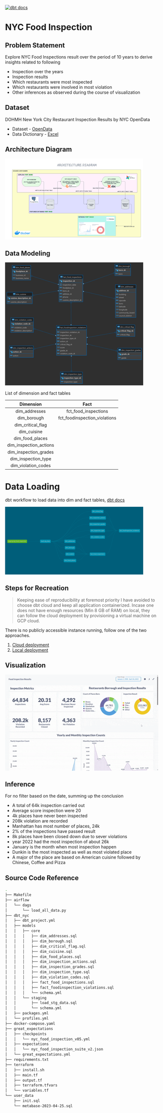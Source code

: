 [![dbt docs](https://github.com/piyush-an/NYC-Restaurant-Inspection/actions/workflows/static.yml/badge.svg)](https://github.com/piyush-an/NYC-Restaurant-Inspection/actions/workflows/static.yml)

# NYC Food Inspection

## Problem Statement
Explore NYC Food Inspections result over the period of 10 years to derive insights related to following
* Inspection over the years
* Inspection results
* Which restaurants were most inspected
* Which restaurants were involved in most violation
* Other inferences as observed during the course of visualization

## Dataset

DOHMH New York City Restaurant Inspection Results by NYC OpenData

* Dataset - [OpenData](https://data.cityofnewyork.us/Health/DOHMH-New-York-City-Restaurant-Inspection-Results/43nn-pn8j)
* Data Dictionary - [Excel](https://data.cityofnewyork.us/api/views/43nn-pn8j/files/ec33d2c8-81f5-499a-a238-0213a38239cd?download=true&filename=RestaurantInspectionDataDictionary_09242018.xlsx)

## Architecture Diagram

<img src=images/arch.png width="90%" height="50%">

## Data Modeling

<img src=images/dim.png width="90%" height="50%">

List of dimension and fact tables 

|        **Dimension**       |              **Fact**             |
|:--------------------------:|:---------------------------------:|
| dim_addresses          | fct_food_inspections          |
| dim_borough            | fct_foodinspection_violations |
| dim_critical_flag      |                                   |
| dim_cuisine            |                                   |
| dim_food_places        |                                   |
| dim_inspection_actions |                                   |
| dim_inspection_grades  |                                   |
| dim_inspection_type    |                                   |
| dim_violation_codes    |                                   |

# Data Loading

dbt workflow to load data into dim and fact tables, [dbt docs](https://piyush-an.github.io/NYC-Restaurant-Inspection)

<img src=images/dbt-dag.png width="90%" height="50%">

## Steps for Recreation

> Keeping ease of reproducibility at foremost priority I have avoided to choose dbt cloud and keep all application containerized. Incase one does not have enough resources (Min 8 GB of RAM) on local, they can follow the cloud deployment by provisioning a virtual machine on GCP cloud.

There is no publicly accessible instance running, follow one of the two approaches.

1. [Cloud deployment](terraform/README.md)
2. [Local deployment](docs/local_deploy.md)


## Visualization

![arch](images/dashboard.gif)


## Inference
For no filter based on the date, summing up the conclusion
* A total of 64k inspection carried out
* Average score inspection were 20
* 4k places have never been inspected
* 208k violation are recorded
* Manhattan has most number of places, 24k
* 2% of the inspections have passed result
* 8k places have been closed down due to sever violations
* year 2022 had the most inspection of about 26k
* January is the month when most inspection happen
* Dunkin is the most inspected as well as most violated place
* A major of the place are based on American cuisine followed by Chinese, Coffee and Pizza


## Source Code Reference

```bash
.
├── Makefile
├── airflow
│   └── dags
│       └── load_all_data.py
├── dbt_nyc
│   ├── dbt_project.yml
│   ├── models
│   │   ├── core
│   │   │   ├── dim_addresses.sql
│   │   │   ├── dim_borough.sql
│   │   │   ├── dim_critical_flag.sql
│   │   │   ├── dim_cuisine.sql
│   │   │   ├── dim_food_places.sql
│   │   │   ├── dim_inspection_actions.sql
│   │   │   ├── dim_inspection_grades.sql
│   │   │   ├── dim_inspection_type.sql
│   │   │   ├── dim_violation_codes.sql
│   │   │   ├── fact_food_inspections.sql
│   │   │   ├── fact_foodinspection_violations.sql
│   │   │   └── schema.yml
│   │   └── staging
│   │       ├── load_stg_data.sql
│   │       └── schema.yml
│   ├── packages.yml
│   └── profiles.yml
├── docker-compose.yaml
├── great_expectations
│   ├── checkpoints
│   │   └── nyc_food_inspection_v05.yml
│   ├── expectations
│   │   └── nyc_food_inspection_suite_v2.json
│   └── great_expectations.yml
├── requirements.txt
├── terraform
│   ├── install.sh
│   ├── main.tf
│   ├── output.tf
│   ├── terraform.tfvars
│   └── variables.tf
└── user_data
    ├── init.sql
    └── metabase-2023-04-25.sql
```
